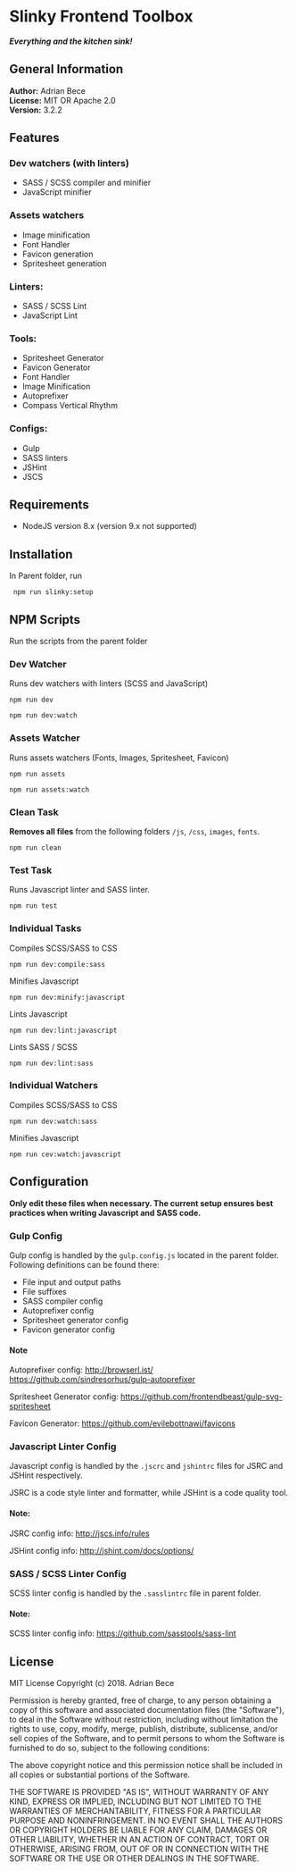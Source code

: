 # Slinky Frontend Toolbox

**_*Everything and the kitchen sink!*_**

## General Information

**Author:** Adrian Bece <br/>
**License:** MIT OR Apache 2.0 <br/>
**Version:** 3.2.2 <br/>

## Features

### Dev watchers (with linters)

* SASS / SCSS compiler and minifier
* JavaScript minifier

### Assets watchers

* Image minification
* Font Handler
* Favicon generation
* Spritesheet generation

### Linters:

* SASS / SCSS Lint
* JavaScript Lint

### Tools:

* Spritesheet Generator
* Favicon Generator
* Font Handler
* Image Minification
* Autoprefixer
* Compass Vertical Rhythm

### Configs:

* Gulp
* SASS linters
* JSHint
* JSCS

## Requirements

* NodeJS version 8.x (version 9.x not supported)

## Installation

In Parent folder, run

```shell
 npm run slinky:setup
```

## NPM Scripts

Run the scripts from the parent folder

### Dev Watcher

Runs dev watchers with linters (SCSS and JavaScript)

```shell
npm run dev
```

```shell
npm run dev:watch
```

### Assets Watcher

Runs assets watchers (Fonts, Images, Spritesheet, Favicon)

```shell
npm run assets
```

```shell
npm run assets:watch
```

### Clean Task

**Removes all files** from the following folders `/js`, `/css`, `images`, `fonts`.

```shell
npm run clean
```

### Test Task

Runs Javascript linter and SASS linter.

```shell
npm run test
```

### Individual Tasks

Compiles SCSS/SASS to CSS

```shell
npm run dev:compile:sass
```

Minifies Javascript

```shell
npm run dev:minify:javascript
```

Lints Javascript

```shell
npm run dev:lint:javascript
```

Lints SASS / SCSS

```shell
npm run dev:lint:sass
```

### Individual Watchers

Compiles SCSS/SASS to CSS

```shell
npm run dev:watch:sass
```

Minifies Javascript

```shell
npm run cev:watch:javascript
```

## Configuration

**Only edit these files when necessary. The current setup ensures best practices when writing Javascript and SASS code.**

### Gulp Config

Gulp config is handled by the `gulp.config.js` located in the parent folder. Following definitions can be found there:

* File input and output paths
* File suffixes
* SASS compiler config
* Autoprefixer config
* Spritesheet generator config
* Favicon generator config

#### Note

Autoprefixer config:
http://browserl.ist/
https://github.com/sindresorhus/gulp-autoprefixer

Spritesheet Generator config:
https://github.com/frontendbeast/gulp-svg-spritesheet

Favicon Generator:
https://github.com/evilebottnawi/favicons

### Javascript Linter Config

Javascript config is handled by the `.jscrc` and `jshintrc` files for JSRC and JSHint respectively.

JSRC is a code style linter and formatter, while JSHint is a code quality tool.

#### Note:

JSRC config info: http://jscs.info/rules

JSHint config info:
http://jshint.com/docs/options/

### SASS / SCSS Linter Config

SCSS linter config is handled by the `.sasslintrc` file in parent folder.

#### Note:

SCSS linter config info: https://github.com/sasstools/sass-lint

## License

MIT License
Copyright (c) 2018. Adrian Bece

Permission is hereby granted, free of charge, to any person obtaining a copy of this software and associated documentation files (the "Software"), to deal in the Software without restriction, including without limitation the rights to use, copy, modify, merge, publish, distribute, sublicense, and/or sell copies of the Software, and to permit persons to whom the Software is furnished to do so, subject to the following conditions:

The above copyright notice and this permission notice shall be included in all copies or substantial portions of the Software.

THE SOFTWARE IS PROVIDED "AS IS", WITHOUT WARRANTY OF ANY KIND, EXPRESS OR IMPLIED, INCLUDING BUT NOT LIMITED TO THE WARRANTIES OF MERCHANTABILITY, FITNESS FOR A PARTICULAR PURPOSE AND NONINFRINGEMENT. IN NO EVENT SHALL THE AUTHORS OR COPYRIGHT HOLDERS BE LIABLE FOR ANY CLAIM, DAMAGES OR OTHER LIABILITY, WHETHER IN AN ACTION OF CONTRACT, TORT OR OTHERWISE, ARISING FROM, OUT OF OR IN CONNECTION WITH THE SOFTWARE OR THE USE OR OTHER DEALINGS IN THE SOFTWARE.
